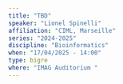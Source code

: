 ```yaml
---
title: "TBD"
speaker: "Lionel Spinelli"
affiliation: "CIML, Marseille"
series: "2024-2025"
discipline: "Bioinformatics"
when: "17/04/2025 - 14:00"
type: bigre
where: "IMAG Auditorium "
---
```

